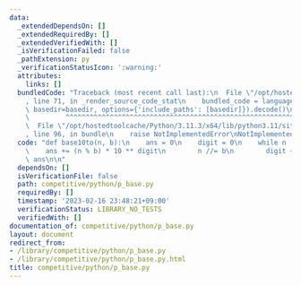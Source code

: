 ```yaml
---
data:
  _extendedDependsOn: []
  _extendedRequiredBy: []
  _extendedVerifiedWith: []
  _isVerificationFailed: false
  _pathExtension: py
  _verificationStatusIcon: ':warning:'
  attributes:
    links: []
  bundledCode: "Traceback (most recent call last):\n  File \"/opt/hostedtoolcache/Python/3.11.3/x64/lib/python3.11/site-packages/onlinejudge_verify/documentation/build.py\"\
    , line 71, in _render_source_code_stat\n    bundled_code = language.bundle(stat.path,\
    \ basedir=basedir, options={'include_paths': [basedir]}).decode()\n          \
    \         ^^^^^^^^^^^^^^^^^^^^^^^^^^^^^^^^^^^^^^^^^^^^^^^^^^^^^^^^^^^^^^^^^^^^^^^^^^^^^^^^^\n\
    \  File \"/opt/hostedtoolcache/Python/3.11.3/x64/lib/python3.11/site-packages/onlinejudge_verify/languages/python.py\"\
    , line 96, in bundle\n    raise NotImplementedError\nNotImplementedError\n"
  code: "def base10to(n, b):\n    ans = 0\n    digit = 0\n    while n != 0:\n    \
    \    ans += (n % b) * 10 ** digit\n        n //= b\n        digit += 1\n    return\
    \ ans\n\n"
  dependsOn: []
  isVerificationFile: false
  path: competitive/python/p_base.py
  requiredBy: []
  timestamp: '2023-02-16 23:48:21+09:00'
  verificationStatus: LIBRARY_NO_TESTS
  verifiedWith: []
documentation_of: competitive/python/p_base.py
layout: document
redirect_from:
- /library/competitive/python/p_base.py
- /library/competitive/python/p_base.py.html
title: competitive/python/p_base.py
---
```

